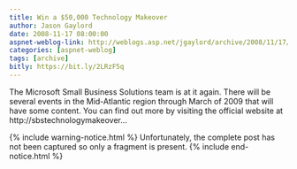 ```yaml
---
title: Win a $50,000 Technology Makeover
author: Jason Gaylord
date: 2008-11-17 08:00:00
aspnet-weblog-link: http://weblogs.asp.net/jgaylord/archive/2008/11/17/win-a-50-000-technology-makeover.aspx
categories: [aspnet-weblog]
tags: [archive]
bitly: https://bit.ly/2LRzF5q
---
```


The Microsoft Small Business Solutions team is at it again. There will be several events in the Mid-Atlantic region through March of 2009 that will have some content. You can find out more by visiting the official website at http://sbstechnologymakeover...

{% include warning-notice.html %}
Unfortunately, the complete post has not been captured so only a fragment is present.
{% include end-notice.html %}